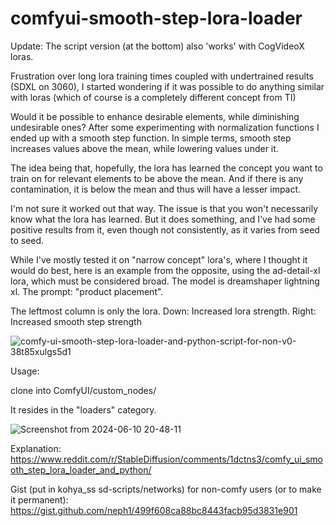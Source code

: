 # comfyui-smooth-step-lora-loader

Update: The script version (at the bottom) also 'works' with CogVideoX loras.

Frustration over long lora training times coupled with undertrained results (SDXL on 3060), I started wondering if it was possible to do anything similar with loras (which of course is a completely different concept from TI)

Would it be possible to enhance desirable elements, while diminishing undesirable ones? After some experimenting with normalization functions I ended up with a smooth step function. In simple terms, smooth step increases values above the mean, while lowering values under it.

The idea being that, hopefully, the lora has learned the concept you want to train on for relevant elements to be above the mean. And if there is any contamination, it is below the mean and thus will have a lesser impact.

I'm not sure it worked out that way. The issue is that you won't necessarily know what the lora has learned. But it does something, and I've had some positive results from it, even though not consistently, as it varies from seed to seed.

While I've mostly tested it on "narrow concept" lora's, where I thought it would do best, here is an example from the opposite, using the ad-detail-xl lora, which must be considered broad. The model is dreamshaper lightning xl. The prompt: "product placement". 

The leftmost column is only the lora. Down: Increased lora strength. Right: Increased smooth step strength


![comfy-ui-smooth-step-lora-loader-and-python-script-for-non-v0-38t85xulgs5d1](https://github.com/user-attachments/assets/1af98148-29f1-4e71-9c77-1f187dcaf0c1)



Usage:

clone into ComfyUI/custom_nodes/

It resides in the "loaders" category.

![Screenshot from 2024-06-10 20-48-11](https://github.com/neph1/comfyui-smooth-step-lora-loader/assets/7988802/e898dba8-8e78-427d-8424-3ea0d0984873)

Explanation:
https://www.reddit.com/r/StableDiffusion/comments/1dctns3/comfy_ui_smooth_step_lora_loader_and_python/

Gist (put in kohya_ss sd-scripts/networks) for non-comfy users (or to make it permanent):
https://gist.github.com/neph1/499f608ca88bc8443facb95d3831e901

